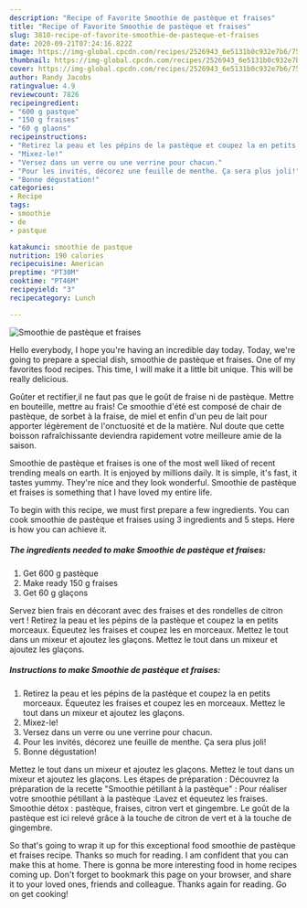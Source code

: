 ```yaml
---
description: "Recipe of Favorite Smoothie de pastèque et fraises"
title: "Recipe of Favorite Smoothie de pastèque et fraises"
slug: 3810-recipe-of-favorite-smoothie-de-pasteque-et-fraises
date: 2020-09-21T07:24:16.822Z
image: https://img-global.cpcdn.com/recipes/2526943_6e5131b0c932e7b6/751x532cq70/smoothie-de-pasteque-et-fraises-photo-principale-de-la-recette.jpg
thumbnail: https://img-global.cpcdn.com/recipes/2526943_6e5131b0c932e7b6/751x532cq70/smoothie-de-pasteque-et-fraises-photo-principale-de-la-recette.jpg
cover: https://img-global.cpcdn.com/recipes/2526943_6e5131b0c932e7b6/751x532cq70/smoothie-de-pasteque-et-fraises-photo-principale-de-la-recette.jpg
author: Randy Jacobs
ratingvalue: 4.9
reviewcount: 7826
recipeingredient:
- "600 g pastque"
- "150 g fraises"
- "60 g glaons"
recipeinstructions:
- "Retirez la peau et les pépins de la pastèque et coupez la en petits morceaux. Équeutez les fraises et coupez les en morceaux. Mettez le tout dans un mixeur et ajoutez les glaçons."
- "Mixez-le!"
- "Versez dans un verre ou une verrine pour chacun."
- "Pour les invités, décorez une feuille de menthe. Ça sera plus joli!"
- "Bonne dégustation!"
categories:
- Recipe
tags:
- smoothie
- de
- pastque

katakunci: smoothie de pastque 
nutrition: 190 calories
recipecuisine: American
preptime: "PT30M"
cooktime: "PT46M"
recipeyield: "3"
recipecategory: Lunch

---
```



![Smoothie de pastèque et fraises](https://img-global.cpcdn.com/recipes/2526943_6e5131b0c932e7b6/751x532cq70/smoothie-de-pasteque-et-fraises-photo-principale-de-la-recette.jpg)

Hello everybody, I hope you're having an incredible day today. Today, we're going to prepare a special dish, smoothie de pastèque et fraises. One of my favorites food recipes. This time, I will make it a little bit unique. This will be really delicious.

Goûter et rectifier,il ne faut pas que le goût de fraise ni de pastèque. Mettre en bouteille, mettre au frais! Ce smoothie d&#39;été est composé de chair de pastèque, de sorbet à la fraise, de miel et enfin d&#39;un peu de lait pour apporter légèrement de l&#39;onctuosité et de la matière. Nul doute que cette boisson rafraîchissante deviendra rapidement votre meilleure amie de la saison.

Smoothie de pastèque et fraises is one of the most well liked of recent trending meals on earth. It is enjoyed by millions daily. It is simple, it's fast, it tastes yummy. They're nice and they look wonderful. Smoothie de pastèque et fraises is something that I have loved my entire life.


To begin with this recipe, we must first prepare a few ingredients. You can cook smoothie de pastèque et fraises using 3 ingredients and 5 steps. Here is how you can achieve it.

<!--inarticleads1-->

##### The ingredients needed to make Smoothie de pastèque et fraises:

1. Get 600 g pastèque
1. Make ready 150 g fraises
1. Get 60 g glaçons


Servez bien frais en décorant avec des fraises et des rondelles de citron vert ! Retirez la peau et les pépins de la pastèque et coupez la en petits morceaux. Équeutez les fraises et coupez les en morceaux. Mettez le tout dans un mixeur et ajoutez les glaçons. Mettez le tout dans un mixeur et ajoutez les glaçons. 

<!--inarticleads2-->

##### Instructions to make Smoothie de pastèque et fraises:

1. Retirez la peau et les pépins de la pastèque et coupez la en petits morceaux. Équeutez les fraises et coupez les en morceaux. Mettez le tout dans un mixeur et ajoutez les glaçons.
1. Mixez-le!
1. Versez dans un verre ou une verrine pour chacun.
1. Pour les invités, décorez une feuille de menthe. Ça sera plus joli!
1. Bonne dégustation!


Mettez le tout dans un mixeur et ajoutez les glaçons. Mettez le tout dans un mixeur et ajoutez les glaçons. Les étapes de préparation : Découvrez la préparation de la recette &#34;Smoothie pétillant à la pastèque&#34; : Pour réaliser votre smoothie pétillant à la pastèque :Lavez et équeutez les fraises. Smoothie détox : pastèque, fraises, citron vert et gingembre. Le goût de la pastèque est ici relevé grâce à la touche de citron de vert et à la touche de gingembre. 

So that's going to wrap it up for this exceptional food smoothie de pastèque et fraises recipe. Thanks so much for reading. I am confident that you can make this at home. There is gonna be more interesting food in home recipes coming up. Don't forget to bookmark this page on your browser, and share it to your loved ones, friends and colleague. Thanks again for reading. Go on get cooking!
